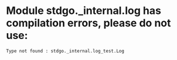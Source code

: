 # Module stdgo._internal.log has compilation errors, please do not use:
```
Type not found : stdgo._internal.log_test.Log

```

